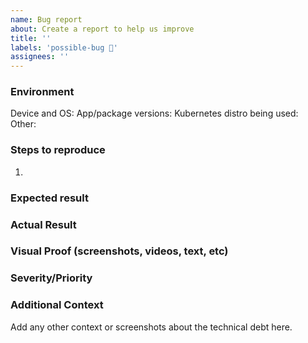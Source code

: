 ```yaml
---
name: Bug report
about: Create a report to help us improve
title: ''
labels: 'possible-bug 🐛'
assignees: ''
---
```


### Environment
Device and OS:
App/package versions:
Kubernetes distro being used:
Other:

### Steps to reproduce
1.

### Expected result

### Actual Result

### Visual Proof (screenshots, videos, text, etc)

### Severity/Priority

### Additional Context
Add any other context or screenshots about the technical debt here.
